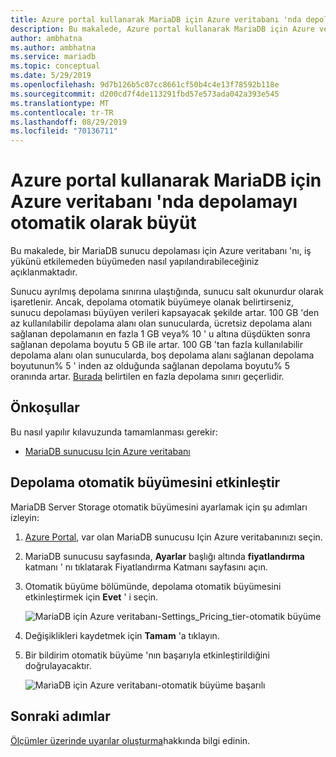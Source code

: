```yaml
---
title: Azure portal kullanarak MariaDB için Azure veritabanı 'nda depolamayı otomatik olarak büyüt
description: Bu makalede, Azure portal kullanarak MariaDB için Azure veritabanı için otomatik büyüme depolamayı nasıl etkinleştirebileceğinizi açıklamaktadır.
author: ambhatna
ms.author: ambhatna
ms.service: mariadb
ms.topic: conceptual
ms.date: 5/29/2019
ms.openlocfilehash: 9d7b126b5c07cc8661cf50b4c4e13f78592b118e
ms.sourcegitcommit: d200cd7f4de113291fbd57e573ada042a393e545
ms.translationtype: MT
ms.contentlocale: tr-TR
ms.lasthandoff: 08/29/2019
ms.locfileid: "70136711"
---
```

# <a name="auto-grow-storage-in-azure-database-for-mariadb-using-the-azure-portal"></a>Azure portal kullanarak MariaDB için Azure veritabanı 'nda depolamayı otomatik olarak büyüt
Bu makalede, bir MariaDB sunucu depolaması için Azure veritabanı 'nı, iş yükünü etkilemeden büyümeden nasıl yapılandırabileceğiniz açıklanmaktadır.

Sunucu ayrılmış depolama sınırına ulaştığında, sunucu salt okunurdur olarak işaretlenir. Ancak, depolama otomatik büyümeye olanak belirtirseniz, sunucu depolaması büyüyen verileri kapsayacak şekilde artar. 100 GB 'den az kullanılabilir depolama alanı olan sunucularda, ücretsiz depolama alanı sağlanan depolamanın en fazla 1 GB veya% 10 ' u altına düşdükten sonra sağlanan depolama boyutu 5 GB ile artar. 100 GB 'tan fazla kullanılabilir depolama alanı olan sunucularda, boş depolama alanı sağlanan depolama boyutunun% 5 ' inden az olduğunda sağlanan depolama boyutu% 5 oranında artar. [Burada](https://docs.microsoft.com/azure/mariadb/concepts-pricing-tiers#storage) belirtilen en fazla depolama sınırı geçerlidir.

## <a name="prerequisites"></a>Önkoşullar
Bu nasıl yapılır kılavuzunda tamamlanması gerekir:
- [MariaDB sunucusu Için Azure veritabanı](./quickstart-create-mariadb-server-database-using-azure-portal.md)

## <a name="enable-storage-auto-grow"></a>Depolama otomatik büyümesini etkinleştir 

MariaDB Server Storage otomatik büyümesini ayarlamak için şu adımları izleyin:

1. [Azure Portal](https://portal.azure.com/), var olan MariaDB sunucusu Için Azure veritabanınızı seçin.

2. MariaDB sunucusu sayfasında, **Ayarlar** başlığı altında **fiyatlandırma** katmanı ' nı tıklatarak Fiyatlandırma Katmanı sayfasını açın.

3. Otomatik büyüme bölümünde, depolama otomatik büyümesini etkinleştirmek için **Evet** ' i seçin.

    ![MariaDB için Azure veritabanı-Settings_Pricing_tier-otomatik büyüme](./media/howto-auto-grow-storage-portal/3-auto-grow.png)

4. Değişiklikleri kaydetmek için **Tamam** 'a tıklayın.

5. Bir bildirim otomatik büyüme 'nın başarıyla etkinleştirildiğini doğrulayacaktır.

    ![MariaDB için Azure veritabanı-otomatik büyüme başarılı](./media/howto-auto-grow-storage-portal/5-auto-grow-successful.png)

## <a name="next-steps"></a>Sonraki adımlar

[Ölçümler üzerinde uyarılar oluşturma](howto-alert-metric.md)hakkında bilgi edinin.
